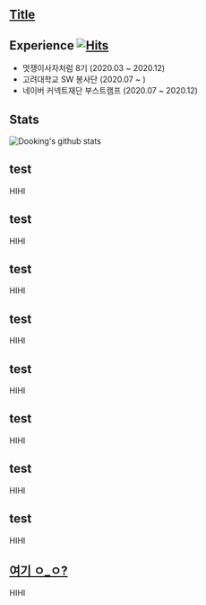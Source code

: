 ## [Title](#title)

## Experience [![Hits](https://hits.seeyoufarm.com/api/count/incr/badge.svg?url=https%3A%2F%2Fgithub.com%2Fdooking&count_bg=%2379C83D&title_bg=%23555555&icon=icloud.svg&icon_color=%23E7E7E7&title=hits&edge_flat=false)](https://hits.seeyoufarm.com)
- 멋쟁이사자처럼 8기 (2020.03 ~ 2020.12)
- 고려대학교 SW 봉사단 (2020.07 ~ )
- 네이버 커넥트재단 부스트캠프 (2020.07 ~ 2020.12) 

## Stats
![Dooking's github stats](https://github-readme-stats.vercel.app/api?username=dooking&show_icons=true)

## test
HIHI
## test
HIHI
## test
HIHI
## test
HIHI
## test
HIHI
## test
HIHI
## test
HIHI
## test
HIHI
## [여기 ㅇ_ㅇ?](#title)
HIHI
